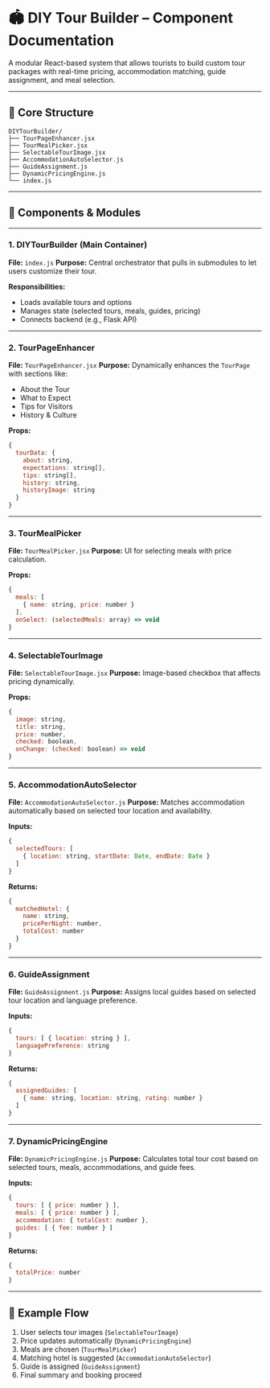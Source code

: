 # 🏟️ DIY Tour Builder – Component Documentation

A modular React-based system that allows tourists to build custom tour packages with real-time pricing, accommodation matching, guide assignment, and meal selection.

---

## 📂 Core Structure

```
DIYTourBuilder/
├── TourPageEnhancer.jsx
├── TourMealPicker.jsx
├── SelectableTourImage.jsx
├── AccommodationAutoSelector.js
├── GuideAssignment.js
├── DynamicPricingEngine.js
└── index.js
```

---

## 🔧 Components & Modules

---

### 1. **DIYTourBuilder (Main Container)**

**File:** `index.js`
**Purpose:** Central orchestrator that pulls in submodules to let users customize their tour.

**Responsibilities:**

* Loads available tours and options
* Manages state (selected tours, meals, guides, pricing)
* Connects backend (e.g., Flask API)

---

### 2. **TourPageEnhancer**

**File:** `TourPageEnhancer.jsx`
**Purpose:** Dynamically enhances the `TourPage` with sections like:

* About the Tour
* What to Expect
* Tips for Visitors
* History & Culture

**Props:**

```js
{
  tourData: {
    about: string,
    expectations: string[],
    tips: string[],
    history: string,
    historyImage: string
  }
}
```

---

### 3. **TourMealPicker**

**File:** `TourMealPicker.jsx`
**Purpose:** UI for selecting meals with price calculation.

**Props:**

```js
{
  meals: [
    { name: string, price: number }
  ],
  onSelect: (selectedMeals: array) => void
}
```

---

### 4. **SelectableTourImage**

**File:** `SelectableTourImage.jsx`
**Purpose:** Image-based checkbox that affects pricing dynamically.

**Props:**

```js
{
  image: string,
  title: string,
  price: number,
  checked: boolean,
  onChange: (checked: boolean) => void
}
```

---

### 5. **AccommodationAutoSelector**

**File:** `AccommodationAutoSelector.js`
**Purpose:** Matches accommodation automatically based on selected tour location and availability.

**Inputs:**

```js
{
  selectedTours: [
    { location: string, startDate: Date, endDate: Date }
  ]
}
```

**Returns:**

```js
{
  matchedHotel: {
    name: string,
    pricePerNight: number,
    totalCost: number
  }
}
```

---

### 6. **GuideAssignment**

**File:** `GuideAssignment.js`
**Purpose:** Assigns local guides based on selected tour location and language preference.

**Inputs:**

```js
{
  tours: [ { location: string } ],
  languagePreference: string
}
```

**Returns:**

```js
{
  assignedGuides: [
    { name: string, location: string, rating: number }
  ]
}
```

---

### 7. **DynamicPricingEngine**

**File:** `DynamicPricingEngine.js`
**Purpose:** Calculates total tour cost based on selected tours, meals, accommodations, and guide fees.

**Inputs:**

```js
{
  tours: [ { price: number } ],
  meals: [ { price: number } ],
  accommodation: { totalCost: number },
  guides: [ { fee: number } ]
}
```

**Returns:**

```js
{
  totalPrice: number
}
```

---

## 🔄 Example Flow

1. User selects tour images (`SelectableTourImage`)
2. Price updates automatically (`DynamicPricingEngine`)
3. Meals are chosen (`TourMealPicker`)
4. Matching hotel is suggested (`AccommodationAutoSelector`)
5. Guide is assigned (`GuideAssignment`)
6. Final summary and booking proceed

